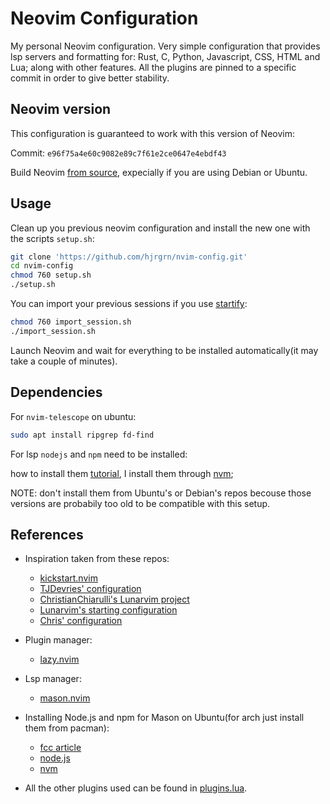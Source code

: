# Neovim Configuration

My personal Neovim configuration.
Very simple configuration that provides lsp servers and formatting for: Rust, C, Python, Javascript, CSS, HTML and Lua; along with other features.
All the plugins are pinned to a specific commit in order to give better stability.


## Neovim version

This configuration is guaranteed to work with this version of Neovim:

Commit: `e96f75a4e60c9082e89c7f61e2ce0647e4ebdf43`

Build Neovim [from source](https://github.com/neovim/neovim/blob/master/BUILD.md), expecially if you are using Debian or Ubuntu.


## Usage

Clean up you previous neovim configuration and install the new one with the scripts `setup.sh`:

```bash
git clone 'https://github.com/hjrgrn/nvim-config.git'
cd nvim-config
chmod 760 setup.sh
./setup.sh
```

You can import your previous sessions if you use [startify](https://github.com/mhinz/vim-startify):

```bash
chmod 760 import_session.sh
./import_session.sh
```

Launch Neovim and wait for everything to be installed automatically(it may take a couple of minutes).


## Dependencies

For `nvim-telescope` on ubuntu:

```bash
sudo apt install ripgrep fd-find
```

For lsp `nodejs` and `npm` need to be installed:

how to install them [tutorial](https://www.freecodecamp.org/news/how-to-install-node-js-on-ubuntu/), I install them through [nvm](https://github.com/nvm-sh/nvm);

NOTE: don't install them from Ubuntu's or Debian's repos becouse those versions are probabily too old to be compatible with this setup.


## References

- Inspiration taken from these repos:
    - [kickstart.nvim](https://github.com/nvim-lua/kickstart.nvim)
    - [TJDevries' configuration](https://github.com/tjdevries/config.nvim)
    - [ChristianChiarulli's Lunarvim project](https://github.com/LunarVim)
    - [Lunarvim's starting configuration](https://github.com/LunarVim/Launch.nvim)
    - [Chris' configuration](https://github.com/ChristianChiarulli/nvim)

- Plugin manager:
    - [lazy.nvim](https://github.com/folke/lazy.nvim)

- Lsp manager:
    - [mason.nvim](https://github.com/williamboman/mason.nvim)

- Installing Node.js and npm for Mason on Ubuntu(for arch just install them from pacman):
    - [fcc article](https://www.freecodecamp.org/news/how-to-install-node-js-on-ubuntu/)
    - [node.js](https://nodejs.org/en)
    - [nvm](https://github.com/nvm-sh/nvm)

- All the other plugins used can be found in [plugins.lua](/nvim/lua/user/plugins.lua).
